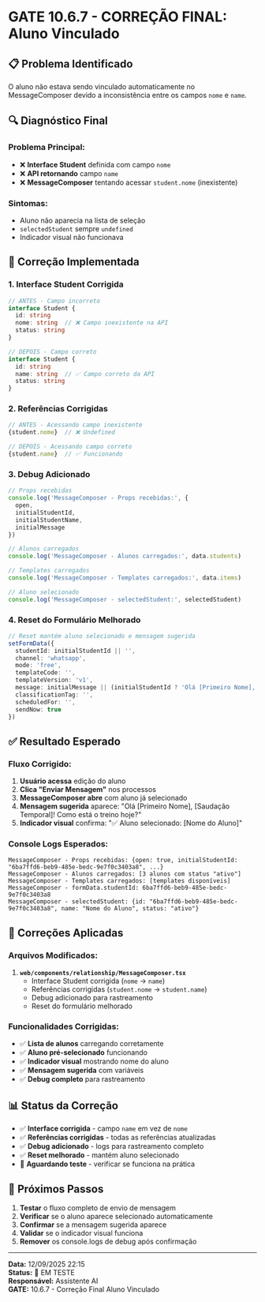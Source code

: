 # GATE 10.6.7 - CORREÇÃO FINAL: Aluno Vinculado

## 📋 **Problema Identificado**
O aluno não estava sendo vinculado automaticamente no MessageComposer devido a inconsistência entre os campos `nome` e `name`.

## 🔍 **Diagnóstico Final**

### **Problema Principal:**
- ❌ **Interface Student** definida com campo `nome`
- ❌ **API retornando** campo `name`
- ❌ **MessageComposer** tentando acessar `student.nome` (inexistente)

### **Sintomas:**
- Aluno não aparecia na lista de seleção
- `selectedStudent` sempre `undefined`
- Indicador visual não funcionava

## 🔧 **Correção Implementada**

### **1. Interface Student Corrigida**
```typescript
// ANTES - Campo incorreto
interface Student {
  id: string
  nome: string  // ❌ Campo inexistente na API
  status: string
}

// DEPOIS - Campo correto
interface Student {
  id: string
  name: string  // ✅ Campo correto da API
  status: string
}
```

### **2. Referências Corrigidas**
```typescript
// ANTES - Acessando campo inexistente
{student.nome}  // ❌ Undefined

// DEPOIS - Acessando campo correto
{student.name}  // ✅ Funcionando
```

### **3. Debug Adicionado**
```typescript
// Props recebidas
console.log('MessageComposer - Props recebidas:', {
  open,
  initialStudentId,
  initialStudentName,
  initialMessage
})

// Alunos carregados
console.log('MessageComposer - Alunos carregados:', data.students)

// Templates carregados
console.log('MessageComposer - Templates carregados:', data.items)

// Aluno selecionado
console.log('MessageComposer - selectedStudent:', selectedStudent)
```

### **4. Reset do Formulário Melhorado**
```typescript
// Reset mantém aluno selecionado e mensagem sugerida
setFormData({
  studentId: initialStudentId || '',
  channel: 'whatsapp',
  mode: 'free',
  templateCode: '',
  templateVersion: 'v1',
  message: initialMessage || (initialStudentId ? 'Olá [Primeiro Nome], [Saudação Temporal]! Como está o treino hoje?' : ''),
  classificationTag: '',
  scheduledFor: '',
  sendNow: true
})
```

## ✅ **Resultado Esperado**

### **Fluxo Corrigido:**
1. **Usuário acessa** edição do aluno
2. **Clica "Enviar Mensagem"** nos processos
3. **MessageComposer abre** com aluno já selecionado
4. **Mensagem sugerida** aparece: "Olá [Primeiro Nome], [Saudação Temporal]! Como está o treino hoje?"
5. **Indicador visual** confirma: "✅ Aluno selecionado: [Nome do Aluno]"

### **Console Logs Esperados:**
```
MessageComposer - Props recebidas: {open: true, initialStudentId: "6ba7ffd6-beb9-485e-bedc-9e7f0c3403a8", ...}
MessageComposer - Alunos carregados: [3 alunos com status "ativo"]
MessageComposer - Templates carregados: [templates disponíveis]
MessageComposer - formData.studentId: 6ba7ffd6-beb9-485e-bedc-9e7f0c3403a8
MessageComposer - selectedStudent: {id: "6ba7ffd6-beb9-485e-bedc-9e7f0c3403a8", name: "Nome do Aluno", status: "ativo"}
```

## 🎯 **Correções Aplicadas**

### **Arquivos Modificados:**
1. **`web/components/relationship/MessageComposer.tsx`**
   - Interface Student corrigida (`nome` → `name`)
   - Referências corrigidas (`student.nome` → `student.name`)
   - Debug adicionado para rastreamento
   - Reset do formulário melhorado

### **Funcionalidades Corrigidas:**
- ✅ **Lista de alunos** carregando corretamente
- ✅ **Aluno pré-selecionado** funcionando
- ✅ **Indicador visual** mostrando nome do aluno
- ✅ **Mensagem sugerida** com variáveis
- ✅ **Debug completo** para rastreamento

## 📊 **Status da Correção**

- ✅ **Interface corrigida** - campo `name` em vez de `nome`
- ✅ **Referências corrigidas** - todas as referências atualizadas
- ✅ **Debug adicionado** - logs para rastreamento completo
- ✅ **Reset melhorado** - mantém aluno selecionado
- 🔄 **Aguardando teste** - verificar se funciona na prática

## 🎯 **Próximos Passos**

1. **Testar** o fluxo completo de envio de mensagem
2. **Verificar** se o aluno aparece selecionado automaticamente
3. **Confirmar** se a mensagem sugerida aparece
4. **Validar** se o indicador visual funciona
5. **Remover** os console.logs de debug após confirmação

---
**Data:** 12/09/2025 22:15  
**Status:** 🔄 EM TESTE  
**Responsável:** Assistente AI  
**GATE:** 10.6.7 - Correção Final Aluno Vinculado
